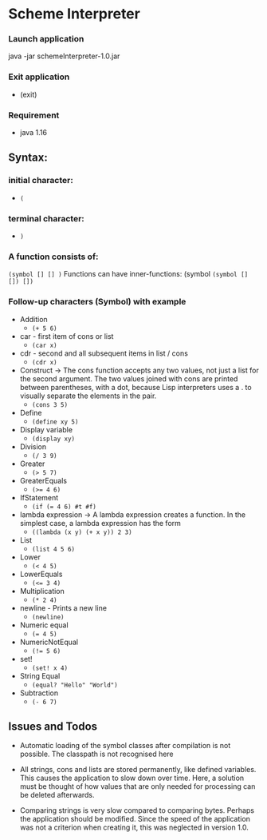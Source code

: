 # Scheme Interpreter

### Launch application
java -jar schemeInterpreter-1.0.jar

### Exit application
- (exit)

### Requirement
- java 1.16

## Syntax:

### initial character:
- `(`

### terminal character:
- `)`

### A function consists of:  
`(symbol [] [] )`
Functions can have inner-functions: (symbol `(symbol [] []) [])`

### Follow-up characters (Symbol) with example
- Addition
  - `(+ 5 6)`
- car - first item of cons or list
  - `(car x)` 
- cdr - second and all subsequent items in list / cons
  - `(cdr x)`
- Construct -> The cons function accepts any two values, not just a list for the second argument. The two values joined with cons are printed between parentheses, with a dot, because Lisp interpreters uses a . to visually separate the elements in the pair.
  - `(cons 3 5)`
- Define
  - `(define xy 5)`
- Display variable 
  - `(display xy)`
- Division 
  - `(/ 3 9)`
- Greater
  - `(> 5 7)`
- GreaterEquals
  - `(>= 4 6)`
- IfStatement
  - `(if (= 4 6) #t #f)`
- lambda expression -> A lambda expression creates a function. In the simplest case, a lambda expression has the form
  - `((lambda (x y) (+ x y)) 2 3)`
- List
  - `(list 4 5 6)` 
- Lower
  - `(< 4 5)`
- LowerEquals
  - `(<= 3 4)`
- Multiplication
  - `(* 2 4)`
- newline - Prints a new line
  - `(newline)`
- Numeric equal
  - `(= 4 5)`
- NumericNotEqual
  - `(!= 5 6)`
- set!
  - `(set! x 4)`
- String Equal
  - `(equal? "Hello" "World")`
- Subtraction
  - `(- 6 7)`

## Issues and Todos
- Automatic loading of the symbol classes after compilation is not possible. 
  The classpath is not recognised here
  
- All strings, cons and lists are stored permanently, like defined variables. This causes the application to slow down over time. 
  Here, a solution must be thought of how values that are only needed for processing can be deleted afterwards.

- Comparing strings is very slow compared to comparing bytes. Perhaps the application should be modified. 
  Since the speed of the application was not a criterion when creating it, this was neglected in version 1.0.